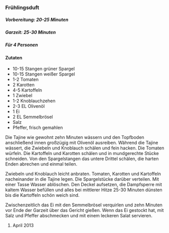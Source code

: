 ### Frühlingsduft

##### Vorbereitung: 20-25 Minuten
##### Garzeit: 25-30 Minuten
##### Für 4 Personen

#### Zutaten
* 10-15 Stangen grüner Spargel
* 10-15 Stangen weißer Spargel
* 1-2 Tomaten
* 2 Karotten
* 4-5 Kartoffeln
* 1 Zwiebel
* 1-2 Knoblauchzehen
* 2-3 EL Olivenöl
* 1 Ei
* 2 EL Semmelbrösel
* Salz
* Pfeffer, frisch gemahlen

Die Tajine wie gewohnt zehn Minuten wässern und den Topfboden anschließend innen großzügig mit Olivenöl ausreiben. Während die Tajine wässert, die Zwiebeln und Knoblauch schälen und fein hacken. Die Tomaten würfeln. Die Kartoffeln und Karotten schälen und in mundgerechte Stücke schneiden. Von den Spargelstangen das untere Drittel schälen, die harten Enden abrechen und einmal teilen.

Zwiebeln und Knoblauch leicht anbraten. Tomaten, Karotten und Kartoffeln nacheinander in die Tajine legen. Die Spargelstücke darüber verteilen. Mit einer Tasse Wasser ablöschen. Den Deckel aufsetzen, die Dampfsperre mit kaltem Wasser befüllen und alles bei mittlerer Hitze 25-30 Minuten dünsten bis die Kartoffeln schön weich sind.

Zwischenzeitlich das Ei mit den Semmelbrösel verquirlen und zehn Minuten vor Ende der Garzeit über das Gericht gießen. Wenn das Ei gestockt hat, mit Salz und Pfeffer abschmecken und mit einem leckeren Salat servieren.

1. April 2013